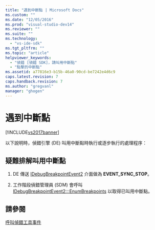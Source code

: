 ```yaml
---
title: "遇到中斷點 | Microsoft Docs"
ms.custom: ""
ms.date: "12/05/2016"
ms.prod: "visual-studio-dev14"
ms.reviewer: ""
ms.suite: ""
ms.technology: 
  - "vs-ide-sdk"
ms.tgt_pltfrm: ""
ms.topic: "article"
helpviewer_keywords: 
  - "偵錯 [偵錯 SDK]，請叫用中斷點"
  - "點擊的中斷點"
ms.assetid: a77816e3-b15b-46a0-90cd-be7242e4d6c9
caps.latest.revision: 7
caps.handback.revision: 7
ms.author: "gregvanl"
manager: "ghogen"
---
```

# 遇到中斷點
[!INCLUDE[vs2017banner](../../code-quality/includes/vs2017banner.md)]

以下說明時，偵錯引擎 \(DE\) 叫用中斷點時執行或逐步執行的處理程序：  
  
## 疑難排解叫用中斷點  
  
1.  DE 傳送 [IDebugBreakpointEvent2](../../extensibility/debugger/reference/idebugbreakpointevent2.md) 介面做為 **EVENT\_SYNC\_STOP**。  
  
2.  工作階段偵錯管理員 \(SDM\) 會呼叫 [IDebugBreakpointEvent2:::EnumBreakpoints](../../extensibility/debugger/reference/idebugbreakpointevent2-enumbreakpoints.md) 以取得已叫用中斷點。  
  
## 請參閱  
 [呼叫偵錯工具事件](../../extensibility/debugger/calling-debugger-events.md)